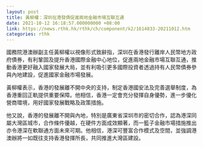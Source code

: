 ```yaml
---
layout: post
title: 黃柳權：深圳在港發債促進兩地金融市場互聯互通
date: 2021-10-12 16:18:57.000000000 +08:00
link: https://news.rthk.hk/rthk/ch/component/k2/1614833-20211012.htm
categories: rthk
---
```


國務院港澳辦副主任黃柳權以視像形式致辭指，深圳在香港發行離岸人民幣地方政府債券，有利鞏固及提升香港國際金融中心地位，促進兩地金融市場互聯互通，推動香港更好融入國家發展大局，並有利吸引更多國際投資者透過持有人民幣債券參與內地建設，促進國家金融市場發展。

黃柳權表示，香港的發展離不開中央的支持，制定香港國安法及完善選舉制度，為香港重回正軌提供重要保障。他相信，香港一定會充分發揮自身優勢，進一步優化營商環境，用好國家發展戰略及政策措施。

他又說，香港的發展離不開與內地，特別是廣東省深圳市的密切合作，認為港深同屬大灣區城市，合作條件優越，在硬件方面成效顯著，而一籃子金融市場措施推出亦令港深在軟聯通方面未來可期。他相信，港深可豐富合作模式及空間，並強調港澳辦將一如既往支持香港發揮所長，共同推進大灣區建設。

